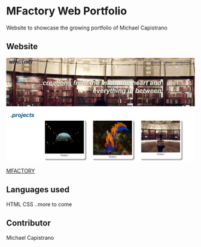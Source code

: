 # MFactory Web Portfolio

Website to showcase the growing portfolio of Michael Capistrano

## Website

![Site Screenshot](/assets/images/image6.png)

[MFACTORY](https://mfactory88.github.io/web-portfolio/)

## Languages used

HTML
CSS
..more to come

## Contributor
Michael Capistrano

